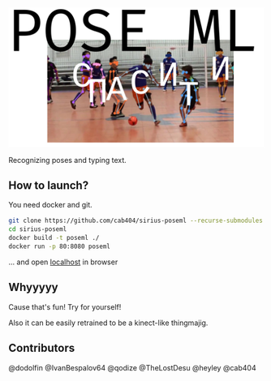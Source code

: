![mow](title.png)

Recognizing poses and typing text.

## How to launch?

You need docker and git.

```bash
git clone https://github.com/cab404/sirius-poseml --recurse-submodules
cd sirius-poseml
docker build -t poseml ./
docker run -p 80:8080 poseml
```

... and open [localhost](http://localhost) in browser

## Whyyyyy

Cause that's fun! Try for yourself!

Also it can be easily retrained to be a kinect-like thingmajig.

## Contributors

@dodolfin
@IvanBespalov64
@qodize
@TheLostDesu
@heyley
@cab404

